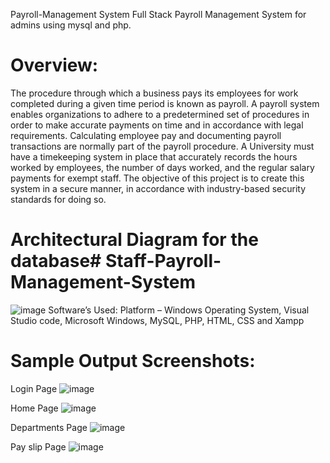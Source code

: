 Payroll-Management System
Full Stack Payroll Management System for admins using mysql and php.

# Overview:
The procedure through which a business pays its employees for work completed during a given time period is known as payroll. A payroll system enables organizations to adhere to a predetermined set of procedures in order to make accurate payments on time and in accordance with legal requirements. Calculating employee pay and documenting payroll transactions are normally part of the payroll procedure. A University must have a timekeeping system in place that accurately records the hours worked by employees, the number of days worked, and the regular salary payments for exempt staff. The objective of this project is to create this system in a secure manner, in accordance with industry-based security standards for doing so.

# Architectural Diagram for the database# Staff-Payroll-Management-System
![image](https://user-images.githubusercontent.com/127801801/224856049-703c40e8-2ef1-48d6-9d54-8c0a3ac1bcb4.png)
Software’s Used:
Platform – Windows Operating System, Visual Studio code, Microsoft Windows, MySQL, PHP, HTML, CSS and Xampp

# Sample Output Screenshots:
Login Page
![image](https://user-images.githubusercontent.com/127801801/224856316-9320d983-5c29-4912-8527-a2a2d3f2ca95.png)

Home Page
![image](https://user-images.githubusercontent.com/127801801/224856373-6752bfa9-b481-4451-8e80-2f5f80963625.png)

Departments Page
![image](https://user-images.githubusercontent.com/127801801/224856414-faa63491-3173-4223-884e-7bceddabe8dc.png)

Pay slip Page
![image](https://user-images.githubusercontent.com/127801801/224856441-16635758-52fb-4550-a136-fd44c42f7078.png)
